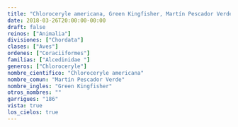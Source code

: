 ```yaml
---
title: "Chloroceryle americana, Green Kingfisher, Martín Pescador Verde"
date: 2018-03-26T20:00:00-00:00
draft: false
reinos: ["Animalia"]
divisiones: ["Chordata"]
clases: ["Aves"]
ordenes: ["Coraciiformes"]
familias: ["Alcedinidae "]
generos: ["Chloroceryle"]
nombre_cientifico: "Chloroceryle americana"
nombre_comun: "Martín Pescador Verde"
nombre_ingles: "Green Kingfisher"
otros_nombres: ""
garrigues: "186"
vista: true
los_cielos: true
---
```

